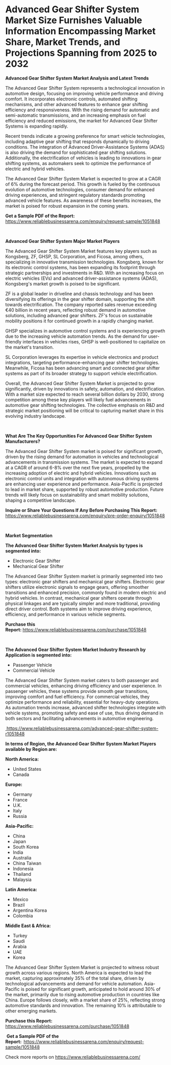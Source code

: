 <p><h1>Advanced Gear Shifter System Market Size Furnishes Valuable Information Encompassing Market Share, Market Trends, and Projections Spanning from 2025 to 2032</h1></p><p><strong>Advanced Gear Shifter System Market Analysis and Latest Trends</strong></p>
<p><p>The Advanced Gear Shifter System represents a technological innovation in automotive design, focusing on improving vehicle performance and driving comfort. It incorporates electronic controls, automated shifting mechanisms, and other advanced features to enhance gear shifting efficiency and responsiveness. With the rising demand for automatic and semi-automatic transmissions, and an increasing emphasis on fuel efficiency and reduced emissions, the market for Advanced Gear Shifter Systems is expanding rapidly.</p><p>Recent trends indicate a growing preference for smart vehicle technologies, including adaptive gear shifting that responds dynamically to driving conditions. The integration of Advanced Driver-Assistance Systems (ADAS) is also driving the demand for sophisticated gear shifting solutions. Additionally, the electrification of vehicles is leading to innovations in gear shifting systems, as automakers seek to optimize the performance of electric and hybrid vehicles.</p><p>The Advanced Gear Shifter System Market is expected to grow at a CAGR of 6% during the forecast period. This growth is fueled by the continuous evolution of automotive technologies, consumer demand for enhanced driving experiences, and stringent regulatory standards promoting advanced vehicle features. As awareness of these benefits increases, the market is poised for robust expansion in the coming years.</p></p>
<p><strong>Get a Sample PDF of the Report:&nbsp;</strong> <a href="https://www.reliablebusinessarena.com/enquiry/request-sample/1051848?utm_campaign=2200&utm_medium=2&utm_source=Github&utm_content=ia&utm_term=30032025&utm_id=advanced-gear-shifter-system">https://www.reliablebusinessarena.com/enquiry/request-sample/1051848</a></p>
<p>&nbsp;</p>
<p><strong>Advanced Gear Shifter System Major Market Players</strong></p>
<p><p>The Advanced Gear Shifter System Market features key players such as Kongsberg, ZF, GHSP, SL Corporation, and Ficosa, among others, specializing in innovative transmission technologies. Kongsberg, known for its electronic control systems, has been expanding its footprint through strategic partnerships and investments in R&D. With an increasing focus on electric vehicles (EVs) and advanced driver-assistance systems (ADAS), Kongsberg's market growth is poised to be significant.</p><p>ZF is a global leader in driveline and chassis technology and has been diversifying its offerings in the gear shifter domain, supporting the shift towards electrification. The company reported sales revenue exceeding €40 billion in recent years, reflecting robust demand in automotive solutions, including advanced gear shifters. ZF's focus on sustainable mobility positions it for continued growth in a rapidly changing market.</p><p>GHSP specializes in automotive control systems and is experiencing growth due to the increasing vehicle automation trends. As the demand for user-friendly interfaces in vehicles rises, GHSP is well-positioned to capitalize on the market's transition. </p><p>SL Corporation leverages its expertise in vehicle electronics and product integrations, targeting performance-enhancing gear shifter technologies. Meanwhile, Ficosa has been advancing smart and connected gear shifter systems as part of its broader strategy to support vehicle electrification.</p><p>Overall, the Advanced Gear Shifter System Market is projected to grow significantly, driven by innovations in safety, automation, and electrification. With a market size expected to reach several billion dollars by 2030, strong competition among these key players will likely fuel advancements in automotive gear shifting technologies. The collective emphasis on R&D and strategic market positioning will be critical to capturing market share in this evolving industry landscape.</p></p>
<p>&nbsp;</p>
<p><strong>What Are The Key Opportunities For Advanced Gear Shifter System Manufacturers?</strong></p>
<p><p>The Advanced Gear Shifter System market is poised for significant growth, driven by the rising demand for automation in vehicles and technological advancements in transmission systems. The market is expected to expand at a CAGR of around 6-8% over the next five years, propelled by the increasing adoption of electric and hybrid vehicles. Innovations such as electronic control units and integration with autonomous driving systems are enhancing user experience and performance. Asia-Pacific is projected to lead in market share, supported by robust automotive production. Future trends will likely focus on sustainability and smart mobility solutions, shaping a competitive landscape.</p></p>
<p><strong>Inquire or Share Your Questions If Any Before Purchasing This Report:</strong> <a href="https://www.reliablebusinessarena.com/enquiry/pre-order-enquiry/1051848?utm_campaign=2200&utm_medium=2&utm_source=Github&utm_content=ia&utm_term=30032025&utm_id=advanced-gear-shifter-system">https://www.reliablebusinessarena.com/enquiry/pre-order-enquiry/1051848</a></p>
<p>&nbsp;</p>
<p><strong>Market Segmentation</strong></p>
<p><strong>The Advanced Gear Shifter System Market Analysis by types is segmented into:</strong></p>
<p><ul><li>Electronic Gear Shifter</li><li>Mechanical Gear Shifter</li></ul></p>
<p><p>The Advanced Gear Shifter System market is primarily segmented into two types: electronic gear shifters and mechanical gear shifters. Electronic gear shifters utilize electronic signals to engage gears, offering smoother transitions and enhanced precision, commonly found in modern electric and hybrid vehicles. In contrast, mechanical gear shifters operate through physical linkages and are typically simpler and more traditional, providing direct driver control. Both systems aim to improve driving experience, efficiency, and performance in various vehicle segments.</p></p>
<p><strong>Purchase this Report:&nbsp;</strong><a href="https://www.reliablebusinessarena.com/purchase/1051848?utm_campaign=2200&utm_medium=2&utm_source=Github&utm_content=ia&utm_term=30032025&utm_id=advanced-gear-shifter-system">https://www.reliablebusinessarena.com/purchase/1051848</a></p>
<p>&nbsp;</p>
<p><strong>The Advanced Gear Shifter System Market Industry Research by Application is segmented into:</strong></p>
<p><ul><li>Passenger Vehicle</li><li>Commercial Vehicle</li></ul></p>
<p><p>The Advanced Gear Shifter System market caters to both passenger and commercial vehicles, enhancing driving efficiency and user experience. In passenger vehicles, these systems provide smooth gear transitions, improving comfort and fuel efficiency. For commercial vehicles, they optimize performance and reliability, essential for heavy-duty operations. As automation trends increase, advanced shifter technologies integrate with vehicle systems, promoting safety and ease of use, thus driving demand in both sectors and facilitating advancements in automotive engineering.</p></p>
<p><a href="https://www.reliablebusinessarena.com/advanced-gear-shifter-system-r1051848?utm_campaign=2200&utm_medium=2&utm_source=Github&utm_content=ia&utm_term=30032025&utm_id=advanced-gear-shifter-system">&nbsp;https://www.reliablebusinessarena.com/advanced-gear-shifter-system-r1051848</a></p>
<p><strong>In terms of Region, the Advanced Gear Shifter System Market Players available by Region are:</strong></p>
<p>
    <p> <strong> North America: </strong>
        <ul>
            <li>United States</li>
            <li>Canada</li>
        </ul>
        </p> 
    <p> <strong> Europe: </strong>
        <ul>
            <li>Germany</li>
            <li>France</li>
            <li>U.K.</li>
            <li>Italy</li>
            <li>Russia</li>
        </ul>
        </p> 
    <p> <strong> Asia-Pacific: </strong>
        <ul>
            <li>China</li>
            <li>Japan</li>
            <li>South Korea</li>
            <li>India</li>
            <li>Australia</li>
            <li>China Taiwan</li>
            <li>Indonesia</li>
            <li>Thailand</li>
            <li>Malaysia</li>
        </ul>
        </p> 
    <p> <strong> Latin America: </strong>
        <ul>
            <li>Mexico</li>
            <li>Brazil</li>
            <li>Argentina Korea</li>
            <li>Colombia</li>
        </ul>
        </p> 
    <p> <strong> Middle East & Africa: </strong>
        <ul>
            <li>Turkey</li>
            <li>Saudi</li>
            <li>Arabia</li>
            <li>UAE</li>
            <li>Korea</li>
        </ul>
    </p>
    </p>
<p><p>The Advanced Gear Shifter System Market is projected to witness robust growth across various regions. North America is expected to lead the market, capturing approximately 35% of the total share, driven by technological advancements and demand for vehicle automation. Asia-Pacific is poised for significant growth, anticipated to hold around 30% of the market, primarily due to rising automotive production in countries like China. Europe follows closely, with a market share of 25%, reflecting strong automotive standards and innovation. The remaining 10% is attributable to other emerging markets.</p></p>
<p><strong>Purchase this Report: </strong><a href="https://www.reliablebusinessarena.com/purchase/1051848?utm_campaign=2200&utm_medium=2&utm_source=Github&utm_content=ia&utm_term=30032025&utm_id=advanced-gear-shifter-system">https://www.reliablebusinessarena.com/purchase/1051848</a></p>
<p>&nbsp;<strong>Get a Sample PDF of the Report:&nbsp;&nbsp;</strong><a href="https://www.reliablebusinessarena.com/enquiry/request-sample/1051848?utm_campaign=2200&utm_medium=2&utm_source=Github&utm_content=ia&utm_term=30032025&utm_id=advanced-gear-shifter-system">https://www.reliablebusinessarena.com/enquiry/request-sample/1051848</a></p>
<p><strong></strong></p>
<p>Check more reports on <a href="https://www.reliablebusinessarena.com/?utm_campaign=2200&utm_medium=2&utm_source=Github&utm_content=ia&utm_term=30032025&utm_id=advanced-gear-shifter-system">https://www.reliablebusinessarena.com/</a></p>